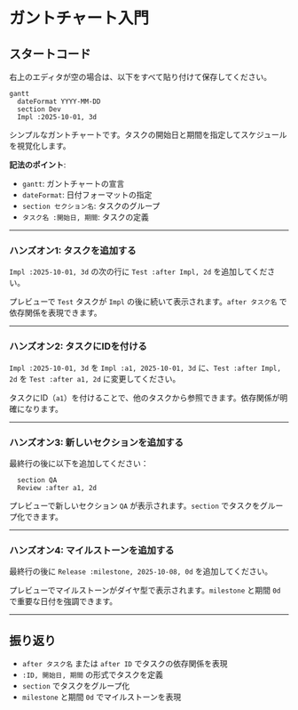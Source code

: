 # ガントチャート入門

## スタートコード
右上のエディタが空の場合は、以下をすべて貼り付けて保存してください。

```mermaid
gantt
  dateFormat YYYY-MM-DD
  section Dev
  Impl :2025-10-01, 3d
```

シンプルなガントチャートです。タスクの開始日と期間を指定してスケジュールを視覚化します。

**記法のポイント**:
- `gantt`: ガントチャートの宣言
- `dateFormat`: 日付フォーマットの指定
- `section セクション名`: タスクのグループ
- `タスク名 :開始日, 期間`: タスクの定義

---

### ハンズオン1: タスクを追加する

`Impl :2025-10-01, 3d` の次の行に `Test :after Impl, 2d` を追加してください。

プレビューで `Test` タスクが `Impl` の後に続いて表示されます。`after タスク名` で依存関係を表現できます。

---

### ハンズオン2: タスクにIDを付ける

`Impl :2025-10-01, 3d` を `Impl :a1, 2025-10-01, 3d` に、`Test :after Impl, 2d` を `Test :after a1, 2d` に変更してください。

タスクにID（`a1`）を付けることで、他のタスクから参照できます。依存関係が明確になります。

---

### ハンズオン3: 新しいセクションを追加する

最終行の後に以下を追加してください：
```mermaid
  section QA
  Review :after a1, 2d
```

プレビューで新しいセクション `QA` が表示されます。`section` でタスクをグループ化できます。

---

### ハンズオン4: マイルストーンを追加する

最終行の後に `Release :milestone, 2025-10-08, 0d` を追加してください。

プレビューでマイルストーンがダイヤ型で表示されます。`milestone` と期間 `0d` で重要な日付を強調できます。

---

## 振り返り
- `after タスク名` または `after ID` でタスクの依存関係を表現
- `:ID, 開始日, 期間` の形式でタスクを定義
- `section` でタスクをグループ化
- `milestone` と期間 `0d` でマイルストーンを表現
